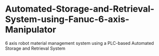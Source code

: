 # Automated-Storage-and-Retrieval-System-using-Fanuc-6-axis-Manipulator
6 axis robot material management system using a PLC-based Automated Storage and Retrieval System
